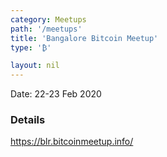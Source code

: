 ```yaml
---
category: Meetups
path: '/meetups'
title: 'Bangalore Bitcoin Meetup'
type: '₿'

layout: nil
---
```


Date: 22-23 Feb 2020

### Details

https://blr.bitcoinmeetup.info/
